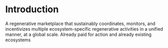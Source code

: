 # Introduction

A regenerative marketplace that sustainably coordinates, monitors, and incentivizes multiple ecosystem-specific regenerative activities in a unified manner, at a global scale. Already paid for action and already existing ecosystems
